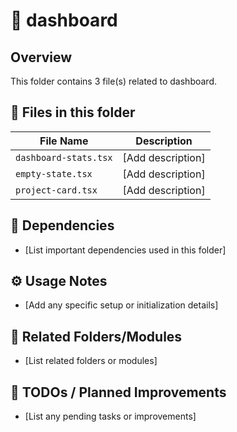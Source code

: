 # 📂 dashboard

## Overview
This folder contains 3 file(s) related to dashboard.

## 📄 Files in this folder

| File Name | Description |
|-----------|-------------|
| `dashboard-stats.tsx` | [Add description] |
| `empty-state.tsx` | [Add description] |
| `project-card.tsx` | [Add description] |

## 🔗 Dependencies
- [List important dependencies used in this folder]

## ⚙️ Usage Notes
- [Add any specific setup or initialization details]

## 🔄 Related Folders/Modules
- [List related folders or modules]

## 🚧 TODOs / Planned Improvements
- [List any pending tasks or improvements]
